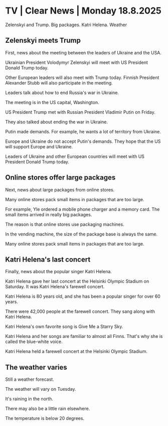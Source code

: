 # TV | Clear News | Monday 18.8.2025

Zelenskyi and Trump. Big packages. Katri Helena. Weather

## Zelenskyi meets Trump

First, news about the meeting between the leaders of Ukraine and the USA.

Ukrainian President Volodymyr Zelenskyi will meet with US President Donald Trump today.

Other European leaders will also meet with Trump today. Finnish President Alexander Stubb will also participate in the meeting.

Leaders talk about how to end Russia's war in Ukraine.

The meeting is in the US capital, Washington.

US President Trump met with Russian President Vladimir Putin on Friday.

They also talked about ending the war in Ukraine.

Putin made demands. For example, he wants a lot of territory from Ukraine.

Europe and Ukraine do not accept Putin's demands. They hope that the US will support Europe and Ukraine.

Leaders of Ukraine and other European countries will meet with US President Donald Trump today.

## Online stores offer large packages

Next, news about large packages from online stores.

Many online stores pack small items in packages that are too large.

For example, Yle ordered a mobile phone charger and a memory card. The small items arrived in really big packages.

The reason is that online stores use packaging machines.

In the vending machine, the size of the package base is always the same.

Many online stores pack small items in packages that are too large.

## Katri Helena's last concert

Finally, news about the popular singer Katri Helena.

Katri Helena gave her last concert at the Helsinki Olympic Stadium on Saturday. It was Katri Helena's farewell concert.

Katri Helena is 80 years old, and she has been a popular singer for over 60 years.

There were 42,000 people at the farewell concert. They sang along with Katri Helena.

Katri Helena's own favorite song is Give Me a Starry Sky.

Katri Helena and her songs are familiar to almost all Finns. That's why she is called the blue-white voice.

Katri Helena held a farewell concert at the Helsinki Olympic Stadium.

## The weather varies

Still a weather forecast.

The weather will vary on Tuesday.

It's raining in the north.

There may also be a little rain elsewhere.

The temperature is below 20 degrees.
